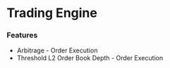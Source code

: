 # Trading Engine

### Features

* Arbitrage - Order Execution
* Threshold L2 Order Book Depth - Order Execution
